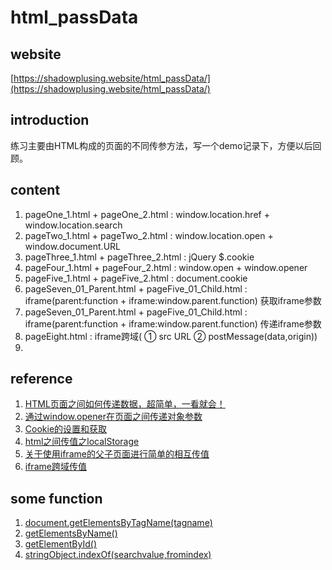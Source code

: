 # html_passData

## website
  [https://shadowplusing.website/html_passData/](https://shadowplusing.website/html_passData/)
## introduction

  练习主要由HTML构成的页面的不同传参方法，写一个demo记录下，方便以后回顾。

## content

1. pageOne_1.html + pageOne_2.html : window.location.href + window.location.search
2. pageTwo_1.html + pageTwo_2.html : window.location.open + window.document.URL
3. pageThree_1.html + pageThree_2.html : jQuery $.cookie
4. pageFour_1.html + pageFour_2.html : window.open + window.opener
5. pageFive_1.html + pageFive_2.html : document.cookie 
6. pageSeven_01_Parent.html + pageFive_01_Child.html : iframe(parent:function + iframe:window.parent.function) 获取iframe参数
7. pageSeven_01_Parent.html + pageFive_01_Child.html : iframe(parent:function + iframe:window.parent.function) 传递iframe参数
8. pageEight.html : iframe跨域( ① src URL ② postMessage(data,origin))
9. 

## reference

1. [HTML页面之间如何传递数据，超简单，一看就会！](https://blog.csdn.net/qq_45850095/article/details/117758342)
2. [通过window.opener在页面之间传递对象参数](https://blog.csdn.net/weixin_34218579/article/details/92464116)
3. [Cookie的设置和获取](https://blog.csdn.net/u010081518/article/details/78800823)
4. [html之间传值之localStorage](https://blog.csdn.net/Leo_01169/article/details/86713654)
5. [关于使用iframe的父子页面进行简单的相互传值](https://www.cnblogs.com/zhongxiaoyou/p/11344939.html)
6. [iframe跨域传值](https://blog.csdn.net/qq_40591925/article/details/125385115)

## some function

1. [document.getElementsByTagName(tagname)](https://www.w3school.com.cn/jsref/met_doc_getelementsbytagname.asp)
2. [getElementsByName()](https://www.w3school.com.cn/jsref/met_doc_getelementsbyname.asp)
3. [getElementById()](https://www.w3school.com.cn/jsref/met_doc_getelementbyid.asp)
4. [stringObject.indexOf(searchvalue,fromindex)](https://www.w3school.com.cn/jsref/jsref_indexOf.asp)
